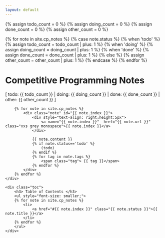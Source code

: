 ```yaml
---
layout: default
---
```



{% assign todo_count = 0 %}
{% assign doing_count = 0 %}
{% assign done_count = 0 %}
{% assign other_count = 0 %}

{% for note in site.cp_notes %}
    {% case note.status %}
        {% when 'todo' %}
            {% assign todo_count = todo_count | plus: 1 %}
        {% when 'doing' %}
            {% assign doing_count = doing_count | plus: 1 %}
        {% when 'done' %}
            {% assign done_count = done_count | plus: 1 %}
        {% else %}
            {% assign other_count = other_count | plus: 1 %}
    {% endcase %}
{% endfor %}

<div class="container">
    <div class="notes">
        <h1>Competitive Programming Notes</h1>
        <div class="note">
            [ todo: {{ todo_count }} | doing: {{ doing_count }} | done: {{ done_count }} | other: {{ other_count }} ]
        </div>
        
        {% for note in site.cp_notes %}
            <div class="note" id="{{ note.index }}">
                <div style="text-align: right;height:5px">
                    <a name="{{ note.index }}"  href="{{ note.url }}" class="xxs grey monospace">{{ note.index }}</a>
                </div>
                
                {{ note.content }}
                {% if note.status=='todo' %}
                    (todo)
                {% endif %}
                {% for tag in note.tags %}
                    <span class="tag"> {{ tag }}</span>
                {% endfor %}
            </div>  
        {% endfor %}
    </div>
   
    <div class="toc">
        <h3> Table of Contents </h3>
        <ul style="font-size: smaller;">
        {% for note in site.cp_notes %}
            <li>
                <a href="#{{ note.index }}" class="{{ note.status }}">{{ note.title }}</a>
            </li>
        {% endfor %}
        </ul>
    </div>
</div>